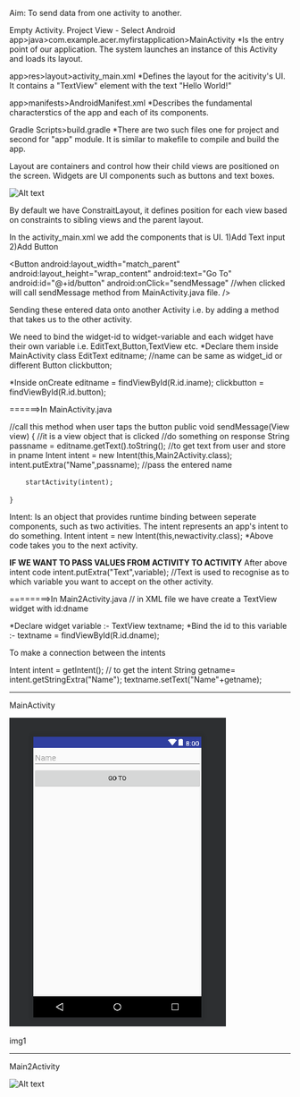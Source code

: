 Aim: To send data from one activity to another.

Empty Activity.
Project View - Select Android
  app>java>com.example.acer.myfirstapplication>MainActivity
    *Is the entry point of our application. The system launches an instance of this Activity and loads its layout.
 
  app>res>layout>activity_main.xml
    *Defines the layout for the acitivity's UI. It contains a "TextView" element with the text "Hello World!"
   
  app>manifests>AndroidManifest.xml
    *Describes the fundamental characterstics of the app and each of its components.
    
  Gradle Scripts>build.gradle
    *There are two such files one for project and second for "app" module. It is similar to makefile to compile and 
      build the app.
      
Layout are containers and control how their child views are positioned on the screen.
Widgets are UI components such as buttons and text boxes.

![Alt text](https://o7planning.org/en/10423/cache/images/i/1189616.png)

By default we have ConstraitLayout, it defines position for each view based on constraints to sibling views and the parent
layout.

In the activity_main.xml we add the components that is UI.
1)Add Text input
2)Add Button

<EditText
        android:layout_width="match_parent"
        android:layout_height="wrap_content"
        android:hint="Name"
        android:id="@+id/iname"/>

<Button
        android:layout_width="match_parent"
        android:layout_height="wrap_content"
        android:text="Go To"
        android:id="@+id/button"
        android:onClick="sendMessage" //when clicked will call sendMessage method from MainActivity.java file.
        />

Sending these entered data onto another Activity i.e. by adding a method that takes us to the other activity.

We need to bind the widget-id to widget-variable and each widget have their own variable i.e. EditText,Button,TextView etc.
 *Declare them inside MainActivity class
   EditText editname; //name can be same as widget_id or different
   Button clickbutton;

 *Inside onCreate
        editname = findViewById(R.id.iname);
        clickbutton = findViewById(R.id.button);


======>In MainActivity.java

//call this method when user taps the button
    public void sendMessage(View view) { //it is a view object that is clicked
        //do something on response
        String passname = editname.getText().toString();  //to get text from user and store in pname
        Intent intent = new Intent(this,Main2Activity.class);
        intent.putExtra("Name",passname); //pass the entered name

        startActivity(intent);

    }
    
Intent: Is an object that provides runtime binding between seperate components, such as two activities.
The intent represents an app's intent to do something.
Intent intent = new Intent(this,newactivity.class);
*Above code takes you to the next activity.

****IF WE WANT TO PASS VALUES FROM ACTIVITY TO ACTIVITY****
After above intent code
intent.putExtra("Text",variable); //Text is used to recognise as to which variable you want to accept on the other activity.

========>In Main2Activity.java // in XML file we have create a TextView widget with id:dname


  *Declare widget variable :- TextView textname;
  *Bind the id to this variable :- textname = findViewById(R.id.dname);
  
To make a connection between the intents

Intent intent = getIntent(); // to get the intent
String getname= intent.getStringExtra("Name");
textname.setText("Name"+getname); 
___________________________________________________________

MainActivity

![Alt text](https://github.com/hosamanisachin/MyFirstApplication/blob/master/1.png) 

img1

___________________________________________________________
Main2Activity

![Alt text]( MyFirstApplication/2.png ) 


